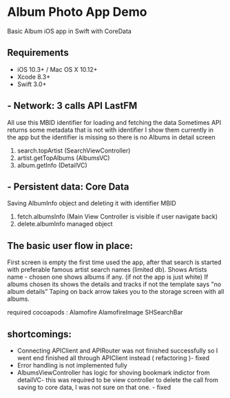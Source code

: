 Album Photo App Demo
==========

Basic Album iOS app in Swift with CoreData 


## Requirements

- iOS 10.3+ / Mac OS X 10.12+
- Xcode 8.3+
- Swift 3.0+


## - Network:  3 calls API LastFM
All use  this MBID identifier for loading and fetching the data
Sometimes API returns some metadata that is not with identifier I show them currently in the app
but the identifier is missing so there is no Albums in detail screen

1. search.topArtist (SearchViewController)
2. artist.getTopAlbums (AlbumsVC)
3. album.getInfo (DetailVC)

## - Persistent data: Core Data

Saving AlbumInfo object and deleting it with identifier MBID
1. fetch.albumsInfo (Main View Controller is visible if user navigate back)
2. delete.albumInfo managed object

## The basic user flow in place:
First screen is empty the first time used the app, after that
search is started with preferable famous artist search names (limited db).
Shows Artists name - chosen one shows albums if any. (if not the app is just white)
If albums chosen its shows the details and tracks if not the template says "no album details”
Taping on back arrow takes you to the storage screen with all albums.

required cocoapods :
Alamofire
AlamofireImage
SHSearchBar


## shortcomings:
- Connecting APIClient and APIRouter was not finished successfully so I went end finished all through
  APIClient instead ( refactoring )- fixed
- Error handling is not implemented fully
- AlbumsViewController has logic for shoving bookmark indictor from detailVC- this was required to be view controller to delete the call from saving  to core data, I was not sure on that one.  - fixed

